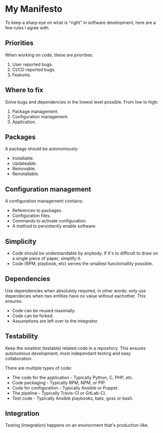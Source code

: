 # My Manifesto

To keep a sharp eye on what is "right" in software development, here are a few rules I agree with.

## Priorities
When working on code, these are priorities:
1. User reported bugs.
2. CI/CD reported bugs.
3. Features.

## Where to fix
Solve bugs and dependencies in the lowest level possible. From low to high:
1. Package management.
2. Configuration management.
3. Application.

## Packages
A package should be autonomously:
- Installable.
- Updateable.
- Removable.
- Reinstallable.

## Configuration management
A configuration management contains:
- References to packages.
- Configuration files.
- Commands to activate configuration.
- A method to persistently enable software.

## Simplicity
- Code should be understandable by anybody. If it's to difficult to draw on a single piece of paper, simplify it.
- Code (RPM, playbook, etc) serves the smallest functionallity possible.

## Dependencies
Use dependencies when absolutely required, in other words: only use dependecies when two entities have no value without eachother. This ensures:
- Code can be reused maximally.
- Code can be forked.
- Assumptions are left over to the integrator.
 
## Testability
Keep the smallest (testable) related code in a repository. This ensures autonomous development, most independant testing and easy collaboration.
 
There are multiple types of code:
- The code for the application - Typically Python, C, PHP, etc.
- Code packaging - Typically RPM, NPM, or PIP.
- Code for configuration - Typically Ansible or Puppet.
- The pipeline - Typically Travis-CI or GitLab-CI.
- Test code - Typically Ansible playbooks, bats, goss or bash.

## Integration
Testing (integration) happens on an environment that's production-like.
